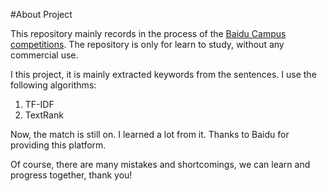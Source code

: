 #About Project

This repository mainly records in the process of the [Baidu Campus competitions](http://openresearch.baidu.com/online/artical.do?method=activityItemDetail&activityID=26eb630e-5839-452d-ad71-bf023a8d6327&navIndex=1). The repository is only for learn to study, without any commercial use. 

I this project, it is mainly extracted keywords from the sentences. I use the following algorithms:

1. TF-IDF
2. TextRank


Now, the match is still on. I learned a lot from it. Thanks to Baidu for providing this platform.

Of course, there are many mistakes and shortcomings, we can learn and progress together, thank you!
